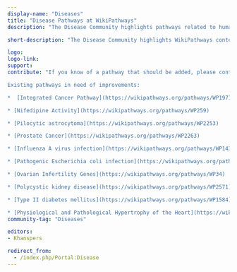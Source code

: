 ```yaml
---
display-name: "Diseases"
title: "Disease Pathways at WikiPathways"
description: "The Disease Community highlights pathways related to human disease, and is designed as a central organizing point for exploring, curating and expanding the collection of disease pathways."

short-description: "The Disease Community highlights WikiPathways content related to human disease, and is designed as a central organizing point for exploring, curating and expanding the collection of disease pathways."

logo: 
logo-link: 
support: 
contribute: "If you know of a pathway that should be added, please contact the administrator (denise.slenter[AT]maastrichtuniversity.nl). Suggested topics for additional pathways include endocrine and metabolic disease, infectious disease, addiction, immune system disease and neurodevelopmental disorders. 

Existing pathways in need of improvements:

*  [Integrated Cancer Pathway](https://wikipathways.org/pathways/WP1971)

* [Nifedipine Activity](https://wikipathways.org/pathways/WP259)

* [Pilocytic astrocytoma](https://wikipathways.org/pathways/WP2253)

* [Prostate Cancer](https://wikipathways.org/pathways/WP2263)

* [Influenza A virus infection](https://wikipathways.org/pathways/WP1438) 

* [Pathogenic Escherichia coli infection](https://wikipathways.org/pathways/WP2272)

* [Ovarian Infertility Genes](https://wikipathways.org/pathways/WP34)

* [Polycystic kidney disease](https://wikipathways.org/pathways/WP2571)

* [Type II diabetes mellitus](https://wikipathways.org/pathways/WP1584)

* [Physiological and Pathological Hypertrophy of the Heart](https://wikipathways.org/pathways/WP1528)"
community-tag: "Diseases"

editors:
- Khanspers

redirect_from:
  - /index.php/Portal:Disease 
---
```

